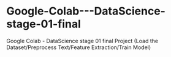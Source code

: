 # Google-Colab---DataScience-stage-01-final
Google Colab - DataScience stage 01 final Project (Load the Dataset/Preprocess Text/Feature Extraction/Train Model)

